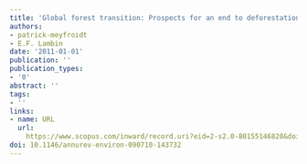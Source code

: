 ```yaml
---
title: 'Global forest transition: Prospects for an end to deforestation'
authors:
- patrick-meyfroidt
- E.F. Lambin
date: '2011-01-01'
publication: ''
publication_types:
- '0'
abstract: ''
tags:
- ''
links:
- name: URL
  url: 
    https://www.scopus.com/inward/record.uri?eid=2-s2.0-80155146820&doi=10.1146%2fannurev-environ-090710-143732&partnerID=40&md5=92b0dccaba9010051eb8e50292932d9f
doi: 10.1146/annurev-environ-090710-143732
---
```

